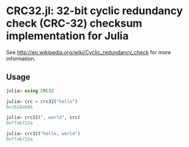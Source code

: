 CRC32.jl: 32-bit cyclic redundancy check (CRC-32) checksum implementation for Julia
===================================================================================

See http://en.wikipedia.org/wiki/Cyclic_redundancy_check for more information.

Usage
-----

```julia
julia> using CRC32

julia> crc = crc32("hello")
0x3610a686

julia> crc32(", world", crc)
0xffab723a

julia> crc32("hello, world")
0xffab723a
```
